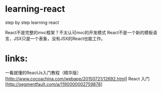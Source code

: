 # learning-react
step by step learning react


React不是完整的mvc框架？不太认可mvc的开发模式
React不是一个新的模板语言，JSX只是一个表象，没有JSX的React也能工作。

# links:
一看就懂的ReactJs入门教程（精华版）[http://www.cocoachina.com/webapp/20150721/12692.html]
React 入门 [http://segmentfault.com/a/1190000002759878]
